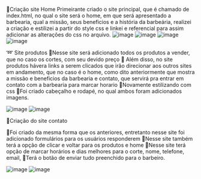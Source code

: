 

🛑Criação site Home
Primeirante criado o site principal, que é chamado de index.html, no qual o site será o home, em que será apresentado a barbearia, qual a missão, seus beneficios e a história da barbeária, realizei a criação e estilizei a partir do style css e linkei e referencial para assim adicionar as alterações do css no arquivo.
![image](https://user-images.githubusercontent.com/125529065/232649045-1ccf3444-d0d1-4891-8c31-3cce4a4c008b.png)
![image](https://user-images.githubusercontent.com/125529065/232649098-435f3189-e22a-4c75-be8c-cbf604fec689.png)
![image](https://user-images.githubusercontent.com/125529065/232649182-86c6b240-6eb4-4af7-b49f-5d89e3fb2b26.png)
![image](https://user-images.githubusercontent.com/125529065/232649238-86804701-fbcf-4b64-996f-55efa587af4c.png)






➿ Site produtos
🔸Nesse site será adicionado todos os produtos a vender, que no caso os cortes, com seu devido preço
🔸 Além disso, no site produtos hávera links a serem clicados que irão direcionar aos outros sites em andamento, que no caso é o home, como dito anteriormente que mostra a missão e beneficios da barbearia e contato, que servirá pra entrar em contato com a barbearia para marcar horario
🔸Novamente estilizando com css
🔸Foi criado cabeçalho e rodapé, no qual ambos foram adicionados imagens.

![image](https://user-images.githubusercontent.com/125529065/232181119-acc46974-4f85-4acf-aaaf-20b3d9ada87f.png)
![image](https://user-images.githubusercontent.com/125529065/232181134-5849946e-fa32-42a4-a140-7d7281a5d093.png)



🧮Criação do site contato

🔸Foi criado da mesma forma que os anteriores, entretanto nesse site foi adicionado formulários para os usuários responderem
🔸Nesse site também terá a opção de clicar e voltar para os produtos e home
🔸Nesse site terá opção de marcar horários e dias melhores para o corte, nome, telefone, email, 
🔸Terá o botão de enviar tudo preenchido para o barbeiro.

![image](https://user-images.githubusercontent.com/125529065/232181151-ca280993-4553-497d-8c54-5c6f20c80216.png)
![image](https://user-images.githubusercontent.com/125529065/232181161-b3ffccec-cdbb-4069-a03b-618464e77d5f.png)






